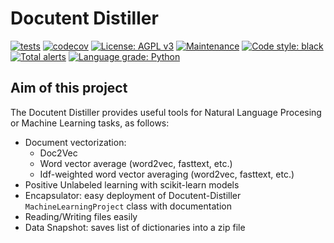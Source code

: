 # Docutent Distiller

[![tests](https://github.com/montana-knowledge-management/docutent-distiller/actions/workflows/ci.yml/badge.svg)](https://github.com/robust/actions)
[![codecov](https://codecov.io/gh/montana-knowledge-management/docutent-distiller/branch/main/graph/badge.svg?token=jtVXUF6uov)](https://codecov.io/gh/montana-knowledge-management/docutent-distiller)
[![License: AGPL v3](https://img.shields.io/badge/License-AGPL%20v3-blue.svg)](https://www.gnu.org/licenses/agpl-3.0)
[![Maintenance](https://img.shields.io/badge/Maintained%3F-yes-green.svg)](https://GitHub.com/Naereen/StrapDown.js/graphs/commit-activity)
[![Code style: black](https://img.shields.io/badge/code%20style-black-000000.svg)](https://github.com/psf/black)
[![Total alerts](https://img.shields.io/lgtm/alerts/g/montana-knowledge-management/docutent-distiller.svg?logo=lgtm&logoWidth=18)](https://lgtm.com/projects/g/montana-knowledge-management/docutent-distiller/alerts/)
[![Language grade: Python](https://img.shields.io/lgtm/grade/python/g/montana-knowledge-management/docutent-distiller.svg?logo=lgtm&logoWidth=18)](https://lgtm.com/projects/g/montana-knowledge-management/docutent-distiller/context:python)

## Aim of this project

The Docutent Distiller provides useful tools for Natural Language Procesing or Machine Learning tasks, as follows:

* Document vectorization:
    * Doc2Vec
    * Word vector average (word2vec, fasttext, etc.)
    * Idf-weighted word vector averaging (word2vec, fasttext, etc.)
* Positive Unlabeled learning with scikit-learn models
* Encapsulator: easy deployment of Docutent-Distiller `MachineLearningProject` class with documentation
* Reading/Writing files easily
* Data Snapshot: saves list of dictionaries into a zip file
